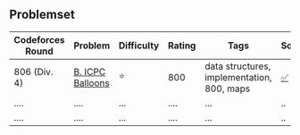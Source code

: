 

## Problemset
| Codeforces Round     | Problem      |  Difficulty | Rating |Tags| Solution |
|-------------|-------------|------|--------|------------|------------------|
|  806 (Div. 4)  |[B. ICPC Balloons](https://codeforces.com/problemset/problem/1703/B)|:star:| 800| data structures, implementation, 800, maps | [:white_check_mark:](https://github.com/LuizIgnacio2002/codeforces-solutions/blob/main/B/B.%20ICPC%20Balloons.cpp)|
| ....       | ....      | ...  | ....      | ...    |..           |
| ....      | ....      | ...  | ....      | ...    |..           |


